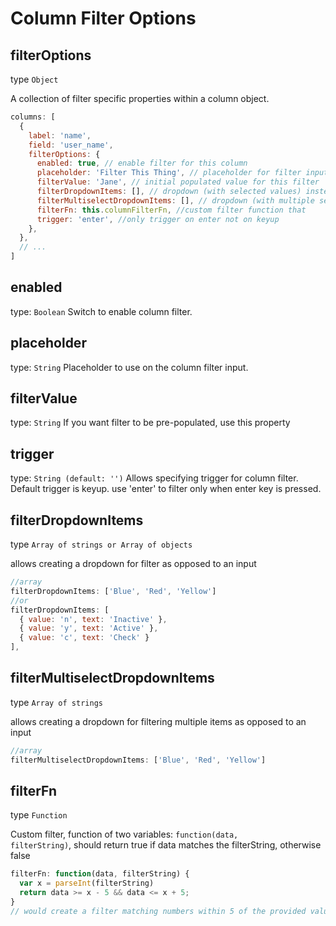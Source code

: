 # Column Filter Options

## filterOptions

type `Object`

A collection of filter specific properties within a column object.

```javascript
columns: [
  { 
    label: 'name',
    field: 'user_name',
    filterOptions: {
  	  enabled: true, // enable filter for this column
      placeholder: 'Filter This Thing', // placeholder for filter input
      filterValue: 'Jane', // initial populated value for this filter
      filterDropdownItems: [], // dropdown (with selected values) instead of text input
      filterMultiselectDropdownItems: [], // dropdown (with multiple selected values) instead of text input
      filterFn: this.columnFilterFn, //custom filter function that
      trigger: 'enter', //only trigger on enter not on keyup 
    },
  },
  // ...
]
```

## enabled

type: `Boolean`
Switch to enable column filter.

## placeholder

type: `String`
Placeholder to use on the column filter input.

## filterValue

type: `String`
If you want filter to be pre-populated, use this property

## trigger

type: `String (default: '')`
Allows specifying trigger for column filter. Default trigger is keyup. use 'enter' to filter only when enter key is pressed.

## filterDropdownItems

type `Array of strings or Array of objects`

allows creating a dropdown for filter as opposed to an input

```javascript
//array
filterDropdownItems: ['Blue', 'Red', 'Yellow']
//or
filterDropdownItems: [  
  { value: 'n', text: 'Inactive' },  
  { value: 'y', text: 'Active' },  
  { value: 'c', text: 'Check' }  
],
```

## filterMultiselectDropdownItems

type `Array of strings`

allows creating a dropdown for filtering multiple items as opposed to an input

```javascript
//array
filterMultiselectDropdownItems: ['Blue', 'Red', 'Yellow']
```

## filterFn

type `Function`

Custom filter, function of two variables: <code>function(data, filterString)</code>, should return true if data matches the filterString, otherwise false

```javascript
filterFn: function(data, filterString) {
  var x = parseInt(filterString)
  return data >= x - 5 && data <= x + 5;
}
// would create a filter matching numbers within 5 of the provided value
```